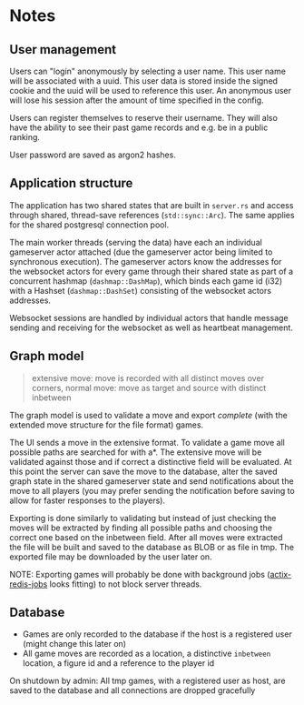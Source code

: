 # Notes

## User management

Users can "login" anonymously by selecting a user name. This user name will be associated with a uuid. This user data is stored inside the signed cookie and the uuid will be used to reference this user. An anonymous user will lose his session after the amount of time specified in the config.

Users can register themselves to reserve their username. They will also have the ability to see their past game records and e.g. be in a public ranking.

User password are saved as argon2 hashes.

## Application structure

The application has two shared states that are built in `server.rs` and access through shared, thread-save references (`std::sync::Arc`). The same applies for the shared postgresql connection pool.

The main worker threads (serving the data) have each an individual gameserver actor attached (due the gameserver actor being limited to synchronous execution). The gameserver actors know the addresses for the websocket actors for every game through their shared state as part of a concurrent hashmap (`dashmap::DashMap`), which binds each game id (i32) with a Hashset (`dashmap::DashSet`) consisting of the websocket actors addresses.

Websocket sessions are handled by individual actors that handle message sending and receiving for the websocket as well as heartbeat management.

## Graph model

> extensive move: move is recorded with all distinct moves over corners, normal move: move as target and source with distinct inbetween

The graph model is used to validate a move and export _complete_ (with the extended move structure for the file format) games.

The UI sends a move in the extensive format. To validate a game move all possible paths are searched for with a\*. The extensive move will be validated against those and if correct a distinctive field will be evaluated. At this point the server can save the move to the database, alter the saved graph state in the shared gameserver state and send notifications about the move to all players (you may prefer sending the notification before saving to allow for faster responses to the players).

Exporting is done similarly to validating but instead of just checking the moves will be extracted by finding all possible paths and choosing the correct one based on the inbetween field. After all moves were extracted the file will be built and saved to the database as BLOB or as file in tmp. The exported file may be downloaded by the user later on.

NOTE: Exporting games will probably be done with background jobs ([actix-redis-jobs](https://github.com/geofmureithi/actix-jobs) looks fitting) to not block server threads.

## Database

-   Games are only recorded to the database if the host is a registered user (might change this later on)
-   All game moves are recorded as a location, a distinctive `inbetween` location, a figure id and a reference to the player id

On shutdown by admin: All tmp games, with a registered user as host, are saved to the database and all connections are dropped gracefully

